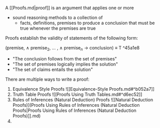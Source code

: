 A [[Proofs.md|proof]] is an argument that applies one or more

- sound reasoning methods to a collection of
  - facts, definitions, premises to produce a conclusion that must be true whenever the premises are true

Proofs establish the validity of statements of the following form:

(premise, $\wedge$ premise$_2$, $\ldots$ , $\wedge$ premise$_n$ $\rightarrow$ conclusion) $\equiv$ T ^45a1e8

- "The conclusion follows from the set of premises"
- "The set of premises logically implies the solution"
- "The set of claims entails the solution"

There are multiple ways to write a proof:

1. Equivalence Style Proofs ![[Equivalence-Style Proofs.md#^b052a7]]
2. Truth Table Proofs ![[Proofs Using Truth Tables.md#^d6ec52]]
3. Rules of Inferences (Natural Deduction) Proofs ![[Natural Deduction Proofs)](Proofs Using Rules of Inferences (Natural Deduction Proofs|Proofs Using Rules of Inferences (Natural Deduction Proofs)]].md)
4.
